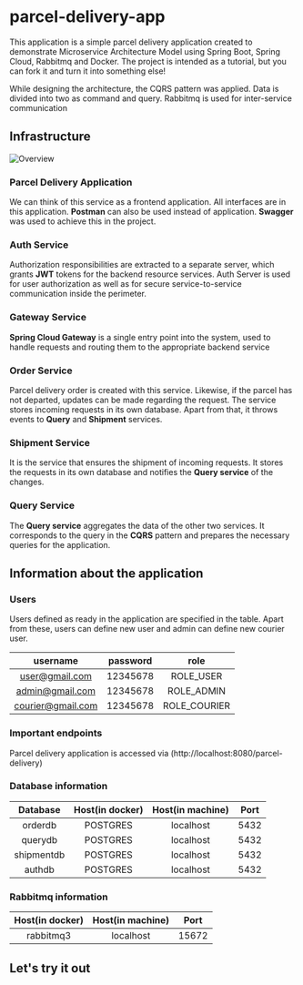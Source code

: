 # parcel-delivery-app


This application is a simple parcel delivery application created to demonstrate Microservice Architecture Model using Spring Boot, Spring Cloud, Rabbitmq and Docker. The project is intended as a tutorial, but you can fork it and turn it into something else!

While designing the architecture, the CQRS pattern was applied. Data is divided into two as command and query. Rabbitmq is used for inter-service communication

## Infrastructure


![Overview](https://user-images.githubusercontent.com/2388153/172662404-aba35f43-6f9f-46c0-bace-28f7610a2ed1.png)

### Parcel Delivery Application
We can think of this service as a frontend application. All interfaces are in this application. **Postman** can also be used instead of application. **Swagger** was used to achieve this in the project.

### Auth Service
Authorization responsibilities are extracted to a separate server, which grants **JWT** tokens for the backend resource services. Auth Server is used for user authorization as well as for secure service-to-service communication inside the perimeter.

### Gateway Service
**Spring Cloud Gateway** is a single entry point into the system, used to handle requests and routing them to the appropriate backend service 

### Order Service
Parcel delivery order is created with this service. Likewise, if the parcel has not departed, updates can be made regarding the request. The service stores incoming requests in its own database. Apart from that, it throws events to **Query** and **Shipment** services.

### Shipment Service
It is the service that ensures the shipment of incoming requests. It stores the requests in its own database and notifies the **Query service** of the changes.

### Query Service
The **Query service** aggregates the data of the other two services. It corresponds to the query in the **CQRS** pattern and prepares the necessary queries for the application.



## Information about the application

### Users
Users defined as ready in the application are specified in the table. Apart from these, users can define new user and admin can define new courier user.

| username | password |  role |
| :---: | :---: | :---: | 
| user@gmail.com | 12345678 | ROLE_USER | 
| admin@gmail.com | 12345678 | ROLE_ADMIN |  
| courier@gmail.com | 12345678 | ROLE_COURIER |  


### Important endpoints
Parcel delivery application is accessed via (http://localhost:8080/parcel-delivery) 

### Database information
| Database | Host(in docker) | Host(in machine) |  Port |
| :---: | :---: | :---: | :---: |  
| orderdb | POSTGRES | localhost | 5432 | 
| querydb | POSTGRES | localhost | 5432 |  
| shipmentdb | POSTGRES | localhost | 5432 | 
| authdb | POSTGRES | localhost | 5432 | 

### Rabbitmq information
Host(in docker) | Host(in machine) |  Port |
| :---: | :---: | :---: |  
| rabbitmq3 | localhost | 15672 | 


## Let's try it out

